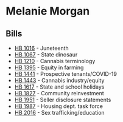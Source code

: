 # Melanie Morgan
## Bills
* [HB 1016](bill/2021-22/hb/1016/) - Juneteenth
* [HB 1067](bill/2021-22/hb/1067/) - State dinosaur
* [HB 1210](bill/2021-22/hb/1210/) - Cannabis terminology
* [HB 1395](bill/2021-22/hb/1395/) - Equity in farming
* [HB 1441](bill/2021-22/hb/1441/) - Prospective tenants/COVID-19
* [HB 1443](bill/2021-22/hb/1443/) - Cannabis industry/equity
* [HB 1617](bill/2021-22/hb/1617/) - State and school holidays
* [HB 1827](bill/2021-22/hb/1827/) - Community reinvestment
* [HB 1951](bill/2021-22/hb/1951/) - Seller disclosure statements
* [HB 1987](bill/2021-22/hb/1987/) - Housing dept. task force
* [HB 2016](bill/2021-22/hb/2016/) - Sex trafficking/education
